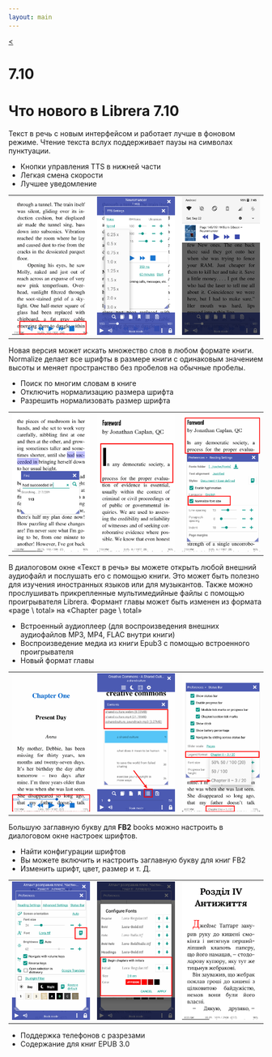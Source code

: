 ```yaml
---
layout: main
---
```

[<](/wiki/what-is-new/ru)

# 7.10

# Что нового в Librera 7.10

Текст в речь с новым интерфейсом и работает лучше в фоновом режиме.
Чтение текста вслух поддерживает паузы на символах пунктуации.

* Кнопки управления TTS в нижней части
* Легкая смена скорости
* Лучшее уведомление

||||
|-|-|-|
|![](1.png)|![](2.png)|![](3.png)|

Новая версия может искать множество слов в любом формате книги.
Normalize делает все шрифты в размере книги с одинаковым значением высоты и меняет пространство без пробелов на обычные пробелы.

* Поиск по многим словам в книге
* Отключить нормализацию размера шрифта
* Разрешить нормализовать размер шрифта

||||
|-|-|-|
|![](7.png)|![](8.png)|![](9.png)|

В диалоговом окне «Текст в речь» вы можете открыть любой внешний аудиофайл и послушать его с помощью книги.
Это может быть полезно для изучения иностранных языков или для музыкантов.
Также можно прослушивать прикрепленные мультимедийные файлы с помощью проигрывателя Librera.
Формант главы может быть изменен из формата «page \ total» на «Chapter page \ total»

* Встроенный аудиоплеер (для воспроизведения внешних аудиофайлов MP3, MP4, FLAC внутри книги)
* Воспроизведение медиа из книги Epub3 с помощью встроенного проигрывателя
* Новый формат главы

||||
|-|-|-|
|![](10.png)|![](11.png)|![](12.png)|

Большую заглавную букву для __FB2__ books можно настроить в диалоговом окне настроек шрифтов.

* Найти конфигурации шрифтов
* Вы можете включить и настроить заглавную букву для книг FB2
* Изменить шрифт, цвет, размер и т. Д.

||||
|-|-|-|
|![](6.png)|![](4.png)|![](5.png)|

* Поддержка телефонов с разрезами
* Содержание для книг EPUB 3.0
